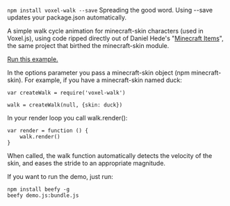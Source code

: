 `npm install voxel-walk --save`
Spreading the good word.  Using --save updates your package.json automatically.

A simple walk cycle animation for minecraft-skin characters (used in Voxel.js), using code ripped directly out of Daniel Hede's "[Minecraft Items](http://djazz.mine.nu/lab/minecraft_items/)", the same project that birthed the minecraft-skin module.

[Run this example.](http://danfinlay.com/projects/voxeljs/walk/)

In the options parameter you pass a minecraft-skin object (npm minecraft-skin).  For example, if you have a minecraft-skin named duck:

    var createWalk = require('voxel-walk')

    walk = createWalk(null, {skin: duck})

In your render loop you call walk.render():

    var render = function () {
	    walk.render()
    }

When called, the walk function automatically detects the velocity of the skin, and eases the stride to an appropriate magnitude.

If you want to run the demo, just  run:

    npm install beefy -g
    beefy demo.js:bundle.js
